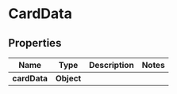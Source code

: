 

# CardData


## Properties

| Name | Type | Description | Notes |
|------------ | ------------- | ------------- | -------------|
|**cardData** | **Object** |  |  |



